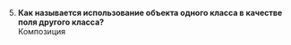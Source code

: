 005. **Как называется использование объекта одного класса в качестве поля другого класса?**  
Композиция  
